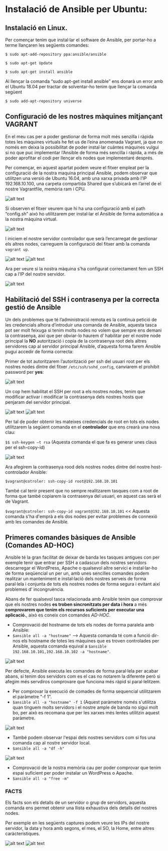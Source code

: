 # Instalació de Ansible per Ubuntu:

## Instalació en Linux.
Per començar tenim que instal·lar el software de Ansible, per portar-ho a terme llançaren les següents comandes:

`$ sudo apt-add-repository ppa:ansible/ansible`

`$ sudo apt-get Update`

`$ sudo apt-get install ansible`

Al llençar la comanda “sudo apt-get install ansible” ens donarà un error amb el Ubuntu 18.04 per tractar de solventar-ho tenim que llençar la comanda següent

`$ sudo add-apt-repository universe`

<a name="controllernode"></a>
## Configuració de les nostres màquines mitjançant VAGRANT

En el meu cas per a poder gestionar de forma molt més senzilla i ràpida totes les màquines virtuals he fet us de l’eina anomenada Vagrant, ja que no només em deixa la possibilitat de poder instal·lar cuántes màquines vulgui si no que puc implementar l’Ansible de forma més sencilla i ràpida, a més de poder aprofitar el codi per llençar els nodes que implementaré després.

Per començar, en aquest apartat podem veure el fitxer empleat per la configuració de la nostra maquina principal Ansible, podem observar que utilitzen una versió de Ubuntu 16.04, amb una xarxa privada amb l’IP 192.168.10.100, una carpeta compartida Shared que s’ubicarà en l’arrel de el nostre Vagrantfile, memòria ram i CPU. 

![alt text](../img/4.png "4")

Si observen el fitxer veurem que hi ha una configuració amb el path “config.sh” això ho utilitzarem per instal·lar el Ansible de forma automàtica a la nostra màquina virtual.

![alt text](img/5.png "5")

I iniciem el nostre servidor controlador que serà l’encarregat de gestionar els altres nodes, carreguem la configuració del fitxer amb la comanda `vagrant up`.

![alt text](img/1.png "1")
![alt text](img/2.png "2")

Ara per veure si la nostra màquina s’ha configurat correctament fem un SSH cap a l’IP del nostre servidor.

![alt text](img/3.png "3")

<a name="ssh-passwd"></a>
## Habilitació del SSH i contrasenya per la correcta gestió de Ansible

Un dels problemes que té l’administració remota es la continua petició de les credencials alhora d’introduir una comanda de Ansible, aquesta tasca pot ser molt feixuga si tenim molts nodes no volem que sempre ens demani la contrasenya, així que per obviar-lo haurem d’ habilitar per el nostre node principal la **NO** autorització i copia de la contrasenya root dels altres servidores cap al servidor principal Ansible, d’aquesta forma farem Ansible pugui accedir de forma correcta:

Primer de tot autoritzarem l’autorització per ssh del usuari root per els nostres nodes dintre del fitxer `/etc/ssh/sshd_config`, canviarem el prohibit password per **yes**:

![alt text](img/7.png "7")

Un cop hem habilitat el SSH per root a els nostres nodes, tenim que modificar activar i modificar la contrasenya dels nostres hosts que penjaram del servidor principal.

![alt text](img/13.png "13")
![alt text](img/14.png "14")

Per tal de poder obtenir les mateixes credencials de root en tots els nodes utilitzarem la següent comanda en el **controlador** que ens crearà una nova clau:

`$$ ssh-keygen –t rsa` (Aquesta comanda el que fa es generar unes claus per el ssh-copy-id)

![alt text](img/10.png "10")

Ara afegirem la contrasenya rood dels nostres nodes dintre del nostre host-controlador Ansible:

`$vagrant@cotroler: ssh-copy-id root@192.168.10.101`

També cal tenir present que no sempre realitzarem tasques com a root de forma que també copiarem la contrasenya del usuari, en aquest cas serà el de Vagrant.

`$vagrant@cotroler: ssh-copy-id vagrant@192.168.10.101` << Aquesta comanda s'ha d'emprà a els dos nodes per evitar problemes de connexió  amb les comandes de Ansible.

<a name="comandasbasicas"></a>
## Primeres comandes bàsiques de Ansible (Comandes AD-HOC)

Ansible té la gran facilitat de deixar de banda les tasques antigues con per exemple tenir que entrar per SSH a cadascun dels nostres servidors descarregar el WordPress, Apache o qualsevol altre servici e instal·lar-ho de forma seqüencial un per un, amb unes sencilles comandes podem realitzar un manteniment e instal·lació dels nostres serveis de forma paral·lela i conjunta de tots els nostres nodes de forma segura i evitant així problemes d’ incongruència.

Abans de fer qualsevol tasca relacionada amb Ansible tenim que comprovar que els nostres nodes **es troben sincronitzats per data i hora** a més **comprovarem que tenim els recursos suficients per executar una aplicació.**, això es coneix con comandes *AD-HOC*.

* Comprovació del hostname de tots els nodes de forma paralela amb Ansible:
 * `$ansible all -a "hostname"` --> Aquesta comanda té com a funció dir-nos els hostname de totes les màquines que es troven controlades per Ansible, aquesta comanda equival a `$ansible 192.168.10.101,192.168.10.102 -a "hostname"`.
  
![alt text](img/15.png "15")

Per defecte, Ansible executa les comandes de forma paral·lela per acabar abans, si tenim dos servidors com es el cas no notarem la diferente però si afegim més servdiros comprovare que funciona més ràpid si paral·lelitzem.

* Per comprovar la execució de comades de forma sequencial utilitzarem el paràmetre "-f 1".
 * `$ansible all -a "hostname" -f 1` (Aquest paràmetre només s'utilitza quan tinguem molts servidors i el nostre ample de banda no sigui molt bo, per això es recomana que per les xarxes més lentes utilitzin aquest paràmetre.

![alt text](img/16.png "16")

* També podem observar l'espai dels nostres servidors com si fos una comanda cap al nostre servidor local.
 * `$ansible all -a "df -h"`

![alt text](img/17.png "17")

* Comprovació de la nostra memòria cau per poder comprovar que tenim espai suficient per poder instalar un WordPress o Apache.
 * `$ansible all -a "free -m"`
 
### FACTS

Els facts son els detalls de un servidor o grup de servidors, aquesta comanda ens permet obtenir una llista exhaustiva dels detalls del nostres nodes.

Per exemple en les següents captures podem veure les IPs del nostre servidor, la data y hora amb segons, el mes, el SO, la Home, entre altres caràcteristiques.

![alt text](img/20.png "20")
![alt text](img/21.png "21")


  









